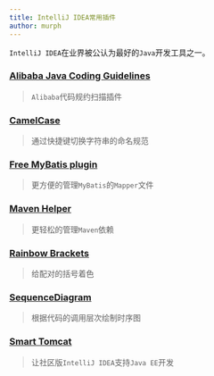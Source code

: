 ```yaml
---
title: IntelliJ IDEA常用插件
author: murph
---
```


`IntelliJ IDEA`在业界被公认为最好的`Java`开发工具之一。

<!-- more -->

### [Alibaba Java Coding Guidelines](https://plugins.jetbrains.com/plugin/10046-alibaba-java-coding-guidelines/)

> `Alibaba`代码规约扫描插件

### [CamelCase](https://plugins.jetbrains.com/plugin/7160-camelcase/)

> 通过快捷键切换字符串的命名规范

### [Free MyBatis plugin](https://plugins.jetbrains.com/plugin/8321-free-mybatis-plugin/)

> 更方便的管理`MyBatis`的`Mapper`文件

### [Maven Helper](https://plugins.jetbrains.com/plugin/7179-maven-helper/)

> 更轻松的管理`Maven`依赖

### [Rainbow Brackets](https://plugins.jetbrains.com/plugin/10080-rainbow-brackets/)

> 给配对的括号着色

### [SequenceDiagram](https://plugins.jetbrains.com/plugin/8286-sequencediagram/)

> 根据代码的调用层次绘制时序图

### [Smart Tomcat](https://plugins.jetbrains.com/plugin/9492-smart-tomcat/)

> 让社区版`IntelliJ IDEA`支持`Java EE`开发